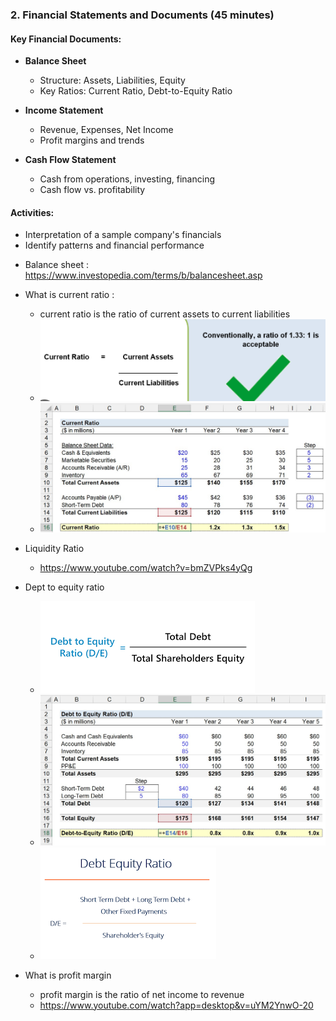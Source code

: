 ### **2. Financial Statements and Documents (45 minutes)**

#### Key Financial Documents:

* **Balance Sheet**

  * Structure: Assets, Liabilities, Equity
  * Key Ratios: Current Ratio, Debt-to-Equity Ratio
* **Income Statement**

  * Revenue, Expenses, Net Income
  * Profit margins and trends
* **Cash Flow Statement**

  * Cash from operations, investing, financing
  * Cash flow vs. profitability

#### Activities:

* Interpretation of a sample company's financials
* Identify patterns and financial performance



- Balance sheet : https://www.investopedia.com/terms/b/balancesheet.asp
- What is current ratio : 
    - current ratio is the ratio of current assets to current liabilities
    - ![alt text](image.png)
    - ![alt text](image-1.png)
- Liquidity Ratio
    - https://www.youtube.com/watch?v=bmZVPks4yQg

- Dept to equity ratio
    - ![alt text](image-3.png)
    - ![alt text](image-2.png)
    - ![alt text](image-4.png)

- What is profit margin
    - profit margin is the ratio of net income to revenue
    - https://www.youtube.com/watch?app=desktop&v=uYM2YnwO-20